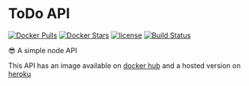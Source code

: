 # ToDo API

[![Docker Pulls](https://img.shields.io/docker/pulls/matheuspiment/todo-api.svg)](https://hub.docker.com/r/matheuspiment/todo-api/)
[![Docker Stars](https://img.shields.io/docker/stars/matheuspiment/todo-api.svg)](https://hub.docker.com/r/matheuspiment/todo-api/)
[![license](https://img.shields.io/github/license/matheuspiment/todo-api.svg)](https://github.com/matheuspiment/todo-api/blob/master/LICENSE)
[![Build Status](https://travis-ci.org/matheuspiment/todo-api.svg?branch=master)](https://travis-ci.org/matheuspiment/todo-api)

:sunglasses: A simple node API 

This API has an image available on [docker hub](https://hub.docker.com/r/matheuspiment/todo-api/) and a hosted version on [heroku](https://api-todo-list.herokuapp.com/v1)
